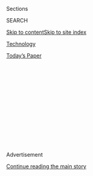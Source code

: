 <div id="app">

<div>

<div>

<div>

<div class="NYTAppHideMasthead css-1q2w90k e1suatyy0">

<div class="section css-ui9rw0 e1suatyy2">

<div class="css-eph4ug er09x8g0">

<div class="css-6n7j50">

</div>

<span class="css-1dv1kvn">Sections</span>

<div class="css-10488qs">

<span class="css-1dv1kvn">SEARCH</span>

</div>

[Skip to content](#site-content)[Skip to site
index](#site-index)

</div>

<div id="masthead-section-label" class="css-1wr3we4 eaxe0e00">

[Technology](https://www.nytimes3xbfgragh.onion/section/technology)

</div>

<div class="css-10698na e1huz5gh0">

</div>

</div>

<div id="masthead-bar-one" class="section hasLinks css-15hmgas e1csuq9d3">

<div class="css-uqyvli e1csuq9d0">

</div>

<div class="css-1uqjmks e1csuq9d1">

</div>

<div class="css-9e9ivx">

[](https://myaccount.nytimes3xbfgragh.onion/auth/login?response_type=cookie&client_id=vi)

</div>

<div class="css-1bvtpon e1csuq9d2">

[Today’s
Paper](https://www.nytimes3xbfgragh.onion/section/todayspaper)

</div>

</div>

</div>

</div>

<div data-aria-hidden="false">

<div id="site-content" data-role="main">

<div>

<div class="css-1aor85t" style="opacity:0.000000001;z-index:-1;visibility:hidden">

<div class="css-1hqnpie">

<div class="css-epjblv">

<span class="css-17xtcya">[Technology](/section/technology)</span><span class="css-x15j1o">|</span><span class="css-fwqvlz">Big
Tech Versus Climate
Change</span>

</div>

<div class="css-k008qs">

<div class="css-1iwv8en">

<span class="css-18z7m18"></span>

<div>

</div>

</div>

<span class="css-1n6z4y">https://nyti.ms/2D4S1Pe</span>

<div class="css-1705lsu">

<div class="css-4xjgmj">

<div class="css-4skfbu" data-role="toolbar" data-aria-label="Social Media Share buttons, Save button, and Comments Panel with current comment count" data-testid="share-tools">

  - 
  - 
  - 
  - 
    
    <div class="css-6n7j50">
    
    </div>

  - 

</div>

</div>

</div>

</div>

</div>

</div>

<div id="NYT_TOP_BANNER_REGION" class="css-13pd83m">

</div>

<div id="top-wrapper" class="css-1sy8kpn">

<div id="top-slug" class="css-l9onyx">

Advertisement

</div>

[Continue reading the main
story](#after-top)

<div class="ad top-wrapper" style="text-align:center;height:100%;display:block;min-height:250px">

<div id="top" class="place-ad" data-position="top" data-size-key="top">

</div>

</div>

<div id="after-top">

</div>

</div>

<div>

<div id="sponsor-wrapper" class="css-1hyfx7x">

<div id="sponsor-slug" class="css-19vbshk">

Supported by

</div>

[Continue reading the main
story](#after-sponsor)

<div id="sponsor" class="ad sponsor-wrapper" style="text-align:center;height:100%;display:block">

</div>

<div id="after-sponsor">

</div>

</div>

<div class="css-186x18t">

on tech

</div>

<div class="css-1vkm6nb ehdk2mb0">

# Big Tech Versus Climate Change

</div>

How tech companies and all of us can help slow global
warming.

![<span class="css-cch8ym"><span class="css-1dv1kvn">Credit</span><span class="css-cnj6d5 e1z0qqy90" itemprop="copyrightHolder"><span class="css-1ly73wi e1tej78p0">Credit...</span><span>By
Rad
Mora</span></span></span>](https://static01.graylady3jvrrxbe.onion/images/2020/07/23/business/23ontech-videostill/23ontech-videostill-mediumSquareAt3X.png)

<div class="css-18e8msd">

<div class="css-vp77d3 epjyd6m0">

<div class="css-hus3qt ey68jwv0" data-aria-hidden="true">

[![Shira
Ovide](https://static01.graylady3jvrrxbe.onion/images/2020/03/18/reader-center/author-shira-ovide/author-shira-ovide-thumbLarge-v2.png
"Shira Ovide")](https://www.nytimes3xbfgragh.onion/by/shira-ovide)

</div>

<div class="css-1baulvz">

By [<span class="css-1baulvz last-byline" itemprop="name">Shira
Ovide</span>](https://www.nytimes3xbfgragh.onion/by/shira-ovide)

</div>

</div>

  - 
    
    <div class="css-ld3wwf e16638kd2">
    
    July 23,
    2020
    
    </div>

  - 
    
    <div class="css-4xjgmj">
    
    <div class="css-d8bdto" data-role="toolbar" data-aria-label="Social Media Share buttons, Save button, and Comments Panel with current comment count" data-testid="share-tools">
    
      - 
      - 
      - 
      - 
        
        <div class="css-6n7j50">
        
        </div>
    
      - 
    
    </div>
    
    </div>

</div>

</div>

<div class="section meteredContent css-1r7ky0e" name="articleBody" itemprop="articleBody">

<div class="css-1fanzo5 StoryBodyCompanionColumn">

<div class="css-53u6y8">

*This article is part of the On Tech newsletter. You can* [*sign up
here*](https://www.nytimes3xbfgragh.onion/newsletters/signup/OT) *to
receive it weekdays.*

A growing share of Americans are [concerned about the
environment](https://www.nytimes3xbfgragh.onion/2020/07/17/briefing/coronavirus-brian-kemp-washington-redskins-your-friday-briefing.html),
and the big U.S. tech companies would seem to be in a position to lead
the way on fighting climate change.

They’re rich and staffed with smart people, and they have generally
[pledged to do more to reduce the carbon
emissions](https://www.nytimes3xbfgragh.onion/2020/07/21/climate/apple-emissions-pledge.html)
that warm the planet.

My colleague [Somini
Sengupta](https://www.nytimes3xbfgragh.onion/by/somini-sengupta), who
writes about climate change and used to cover the tech industry, walked
me through confusing climate change terms and how tech companies and all
of us can help slow global warming.

**Shira: What does it mean when a company pledges to go “[carbon
neutral](https://www.apple.com/newsroom/2020/07/apple-commits-to-be-100-percent-carbon-neutral-for-its-supply-chain-and-products-by-2030/)”
or “[carbon
negative](https://blogs.microsoft.com/on-the-issues/2020/07/21/carbon-negative-transform-to-net-zero/)?”**

**Somini:** A company will still produce carbon emissions, but it will
offset that by doing things that absorb emissions from the atmosphere —
like planting forests. Trees are great\! They absorb carbon dioxide. At
least some portion of Amazon’s and Apple’s climate action plans involve
reforestation.

</div>

</div>

<div class="css-1fanzo5 StoryBodyCompanionColumn">

<div class="css-53u6y8">

But that’s not enough. Climate scientists say global emissions must be
cut by half by 2030 if we stand a chance of averting the worst impacts
of warming.

**How do tech companies contribute to climate change, and how are they
helping?**

First, the industry uses lots of electricity, including for [computer
data
centers](https://www.nytimes3xbfgragh.onion/2020/07/08/technology/internet-infrastructure.html).
If much of that comes from coal, it creates a boatload of planet-warming
emissions. This is a relatively easy problem to solve if companies [use
renewable
energy](https://aws.amazon.com/about-aws/sustainability/sustainability-timeline/),
which is expanding fast and getting
cheaper.

[Amazon](https://www.nytimes3xbfgragh.onion/2019/04/10/technology/amazon-climate-change-letter.html),
Google and Microsoft have also gotten
[attention](https://www.greenpeace.org/usa/reports/oil-in-the-cloud/)
for selling technology to help the oil and gas industry extract fossil
fuels, which are a major source of greenhouse gas emissions. Google
[promised to
stop](https://www.cnbc.com/2020/05/20/google-ai-greenpeace-oil-gas.html).

Other areas to watch: Can Apple, Amazon and Google compel manufacturers
of their devices to reduce factory emissions and switch to cleaner
energy? And can they reuse and recycle the materials inside of devices?
In general, recycled materials are better for the environment.

Then there’s the question of how much internet companies like Facebook
are helping spread [disinformation on climate
science](https://heated.world/p/fact-check-of-viral-climate-misinformation).

</div>

</div>

<div class="css-1fanzo5 StoryBodyCompanionColumn">

<div class="css-53u6y8">

**Is it effective for** **[companies to pick their own
paths](https://www.nytimes3xbfgragh.onion/2020/01/23/business/corporate-climate-davos.html)**
**on climate change? What about governments?**

As a former technology reporter, this moment reminds me of when big U.S.
tech companies didn’t want
[regulations](https://www.nytimes3xbfgragh.onion/2013/10/31/technology/no-us-action-so-states-move-on-privacy-law.html)
on data privacy. They changed their privacy policies and promised to do
better.

It’s possible that big tech companies are again setting themselves
voluntary targets to forestall national legislation, like on emissions
standards. Both
[Britain](https://www.gov.uk/government/news/uk-becomes-first-major-economy-to-pass-net-zero-emissions-law)
and the [European
Union](https://www.wsj.com/articles/eu-to-cut-greenhouse-gas-emissions-to-zero-by-2050-11576203017)
now require their countries to achieve net zero emissions by 2050.
That’s bound to affect tech and every other industry.

**What can we do as consumers of technology?**

We can [educate
ourselves](https://www.nytimes3xbfgragh.onion/guides/year-of-living-better/how-to-reduce-your-carbon-footprint)
on what goes into the technology we buy, what the climate impacts are
and how long a product might last.

We can also [think about what we
buy](https://www.nytimes3xbfgragh.onion/2020/07/08/technology/personaltech/tech-that-lasts.html)
in the first place. Making shiny new things contributes to global
warming. So does shipping, delivering and returning stuff. We can help
by making our existing products or devices [last
longer](https://www.nytimes3xbfgragh.onion/2020/07/01/technology/personaltech/make-your-tech-last-longer.html)
by replacing the battery or making a repair, or [buying
used](https://www.nytimes3xbfgragh.onion/2016/04/28/technology/personaltech/taking-the-stigma-out-of-buying-usedelectronics.html).

*If you don’t already get this newsletter in your inbox,* [*please sign
up here*](https://www.nytimes3xbfgragh.onion/newsletters/signup/OT)*.*

-----

## Three ways to enjoy scary technology

*Instead of*
[*doomscrolling*](https://www.nytimes3xbfgragh.onion/2020/07/16/technology/coronavirus-doomscrolling.html)
*today, how about flopping on the sofa to take in great entertainment
about … uh … nightmarish technology?*

*Margot Harrison, a fiction writer and editor at the Vermont newspaper
Seven Days, offered us three recommendations for works dealing with
malevolent technology. Her latest novel, “*[*The
Glare*](https://www.lbyr.com/titles/margot-harrison/the-glare/9781368005654/)*,”
was released this month. Also check out* [*her recent
essay*](https://www.nytimes3xbfgragh.onion/2020/07/18/books/review/cyber-horror-virtual-life-uncanny-valley.html)
*in The New York Times.*

</div>

</div>

<div class="css-1fanzo5 StoryBodyCompanionColumn">

<div class="css-53u6y8">

**[“Infinite Detail: A
Novel”](https://us.macmillan.com/books/9780374175412)** **by Tim
Maughan**

In this 2019 dystopian novel, the only thing scarier than the
all-pervasive presence of the internet is its abrupt disappearance. The
story is told in alternating sections labeled “Before” and “After.” In
the former, anarchist hackers unravel the web that holds us all; in the
latter, they deal with the consequences of succeeding beyond their
wildest dreams.

While depicting many all-too-plausible extensions of control and
surveillance technology, Maughan suggests that it’s impossible to take a
simple stand for or against the machines with which our ways of life are
already
fused.

**[“Feed”](https://www.candlewick.com/cat.asp?mode=book&isbn=0763662623)**
**by M.T. Anderson**

This was the book that convinced me that young adult fiction might be
especially open to exploring technological anxieties because teens have
never known a world offline.

Anderson envisions a future in which everyone has an implant feeding
them entertainment, social interactions and micro-targeted advertising.
The concept isn’t new, but Anderson’s narrator has an unforgettable
voice: Holden Caulfield with a near-lethal injection of swaggering
early-aughts MTV.

**The** **[“Nosedive”
episode](https://www.nytimes3xbfgragh.onion/2016/10/21/arts/television/review-black-mirror-finds-terror-and-soul-in-the-machine.html)**
**of “Black Mirror”**

No piece of fiction has channeled my personal anxieties about social
media quite as effectively as this.

In a near future in which people’s status and livelihood depend directly
on the ratings others give them, a young woman makes a fatal series of
small mistakes that zero out her social credit. It’s a nightmare that
might convince you to put down the phone.

-----

</div>

</div>

<div class="css-1fanzo5 StoryBodyCompanionColumn">

<div class="css-53u6y8">

## Before we go …

  - **The cyberattack deterrence isn’t working:** To fight cyberattacks
    from China and Russia, the U.S. government for years has tried to
    name, shame and indict those behind them, and sometimes even
    counterattacked. But those punishments [haven’t been sufficient to
    deter continued cyberattacks and disinformation
    operations](https://www.nytimes3xbfgragh.onion/2020/07/22/us/politics/china-russia-trump-cyberattacks.html),
    reported David E. Sanger, the Times national security correspondent.

  - **You can’t pry this phone out of my hand:** Just about every tech
    company in the world considers India the emerging internet gold
    rush, but the companies are finding one big barrier: Many millions
    of Indians opt for basic cellphones over smartphones. This makes
    life harder for Netflix, Facebook and WeChat. The Chinese tech
    publication Abacus looks at why [the basic cellphone in India is far
    more
    appealing](https://www.scmp.com/abacus/tech/article/3093597/can-google-and-jio-convert-indias-feature-phone-diehards-android?utm_medium=email&utm_source=mailchimp&utm_campaign=enlz-abacusnews_chatbox&utm_content=20200722&MCUID=91b7d58ca3&MCCampaignID=88e0c9f17d&MCAccountID=3775521f5f542047246d9c827&tc=18)
    than that Nokia you had in the early 2000s.

  - **Our national cake obsession didn’t last long:** Five minutes ago,
    it was impossible to avoid surreal social media videos of [cakes
    disguised as Crocs, pickles or human
    heads.](https://www.nytimes3xbfgragh.onion/2020/07/14/style/what-is-the-cake-meme.html)
    Now the craze is dying, [NBC News
    reported](https://www.nbcnews.com/pop-culture/pop-culture-news/internet-went-crazy-over-cake-going-mainstream-can-end-trend-n1234588).
    Like any fun thing, weird cake was ruined because The Olds got into
    it. (I am An Old as well. I swear. It’s fine.)

### Hugs to this

Please enjoy very good dog [Spike romping in a
meadow](https://twitter.com/BlairBraverman/status/1286085108005507077).
(And if you don’t already, follow the dog sledder and author [Blair
Braverman on Twitter](https://twitter.com/BlairBraverman) for lots of
very good dogs.)

-----

*We want to hear from you. Tell us what you think of this newsletter and
what else you’d like us to explore. You can reach us at*
[*ontech@NYTimes.com.*](mailto:ontech@NYTimes.com?subject=On%20Tech%20Feedback)
**

*If you don’t already get this newsletter in your inbox,* [*please sign
up here*](https://www.nytimes3xbfgragh.onion/newsletters/signup/OT)*.*

</div>

</div>

</div>

<div>

</div>

<div>

</div>

<div>

</div>

<div>

<div id="bottom-wrapper" class="css-1ede5it">

<div id="bottom-slug" class="css-l9onyx">

Advertisement

</div>

[Continue reading the main
story](#after-bottom)

<div id="bottom" class="ad bottom-wrapper" style="text-align:center;height:100%;display:block;min-height:90px">

</div>

<div id="after-bottom">

</div>

</div>

</div>

</div>

</div>

## Site Index

<div>

</div>

## Site Information Navigation

  - [© <span>2020</span> <span>The New York Times
    Company</span>](https://help.nytimes3xbfgragh.onion/hc/en-us/articles/115014792127-Copyright-notice)

<!-- end list -->

  - [NYTCo](https://www.nytco.com/)
  - [Contact
    Us](https://help.nytimes3xbfgragh.onion/hc/en-us/articles/115015385887-Contact-Us)
  - [Work with us](https://www.nytco.com/careers/)
  - [Advertise](https://nytmediakit.com/)
  - [T Brand Studio](http://www.tbrandstudio.com/)
  - [Your Ad
    Choices](https://www.nytimes3xbfgragh.onion/privacy/cookie-policy#how-do-i-manage-trackers)
  - [Privacy](https://www.nytimes3xbfgragh.onion/privacy)
  - [Terms of
    Service](https://help.nytimes3xbfgragh.onion/hc/en-us/articles/115014893428-Terms-of-service)
  - [Terms of
    Sale](https://help.nytimes3xbfgragh.onion/hc/en-us/articles/115014893968-Terms-of-sale)
  - [Site
    Map](https://spiderbites.nytimes3xbfgragh.onion)
  - [Help](https://help.nytimes3xbfgragh.onion/hc/en-us)
  - [Subscriptions](https://www.nytimes3xbfgragh.onion/subscription?campaignId=37WXW)

</div>

</div>

</div>

</div>
